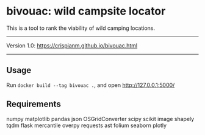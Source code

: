 # bivouac: wild campsite locator
This is a tool to rank the viability of wild camping locations.

--- 
Version 1.0:
https://crispianm.github.io/bivouac.html

---

## Usage
Run `docker build --tag bivouac .`, and open http://127.0.0.1:5000/

## Requirements
numpy
matplotlib
pandas
json
OSGridConverter
scipy
scikit image
shapely
tqdm
flask
mercantile
overpy
requests
ast
folium
seaborn
plotly
